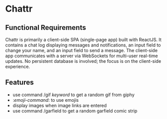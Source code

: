 # Chattr

## Functional Requirements
Chattr is primarily a client-side SPA (single-page app) built with ReactJS. It contains a chat log displaying messages and notifications, an input field to change your name, and an input field to send a message. The client-side app communicates with a server via WebSockets for multi-user real-time updates. No persistent database is involved; the focus is on the client-side experience.

## Features
- use command /gif _keyword_ to get a random gif from giphy
- :_emoji-command_: to use emojis
- display images when image links are entered
- use command /garfield to get a random garfield comic strip

